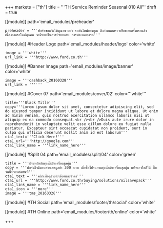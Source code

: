 +++
markets = ["th"]
title = '''TH Service Reminder Seasonal 010 All'''
draft = true

[[module]]
path='email_modules/preheader'


	preheader = '''ฟอร์ดขอแจ้งให้คุณทราบว่า รถคันใหม่ของคุณ ถึงกำหนดตรวจเช็คระยะครั้งแรกแล้ว เนื่องจากรถใหม่ทุกคัน จะมีระยะในการปรับสภาพ การทำงานของรถ'''

[[module]] #Header Logo
path='email_modules/header/logo'
color='white'

	image = '''white'''
	url_link = '''http://www.ford.co.th'''

[[module]] #Banner Image
path='email_modules/image/banner'
color='white'

	image = '''cashback_20160328'''
	url_link = ''''''

[[module]] #Cover 07
path='email_modules/cover/02'
color='''white'''

	title='''Black Title'''
	copy='''Lorem ipsum dolor sit amet, consectetur adipiscing elit, sed do eiusmod tempor incididunt ut labore et dolore magna aliqua. Ut enim ad minim veniam, quis nostrud exercitation ullamco laboris nisi ut aliquip ex ea commodo consequat.<br /><br />Duis aute irure dolor in reprehenderit in voluptate velit esse cillum dolore eu fugiat nulla pariatur. Excepteur sint occaecat cupidatat non proident, sunt in culpa qui officia deserunt mollit anim id est laborum'''
	cta1_text='''Click Here!'''
	cta1_url='''http://google.com'''
	cta1_link_name = '''link_name_here'''

[[module]] #Split 04
path='email_modules/split/04'
color='green'

	title = '''ประหยัดกับชุดน้ำมันเครื่องสุดคุ้ม'''
	copy = '''ฟอร์ดใจดีมอบส่วนลดมูลค่า 300 บาท เมื่อซื้อโปรแกรมชุดน้ำมันเครื่องสุดคุ้ม แพ็คเกจใดก็ได้ ซื้อวันนี้ประหยัดทันที'''
	cta1_text = '''คลิกเพื่อดูรายละเอียดและราคา'''
	cta1_url = '''http://www.ford.co.th/buying/solutions/oilsavepack'''
	cta1_link_name = '''link_name_here'''
	cta1_icon = '''more'''
	image = '''tms_20160328'''

[[module]] #TH Social
path='email_modules/footer/th/social'
color='white'

[[module]] #TH Online
path='email_modules/footer/th/online'
color='white'

+++